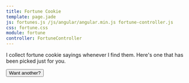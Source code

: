 ```yaml
---
title: Fortune Cookie
template: page.jade
js: fortunes.js /js/angular/angular.min.js fortune-controller.js
css: fortune.css
module: fortune
controller: FortuneController
---
```


I collect fortune cookie sayings whenever I find them.  Here's one that has been picked just for you.

<div class="center fortune_cookie"><span ng-bind="current" contenteditable="true"></span></div>

<button type="button" ng-click="another()">Want another?</button>

